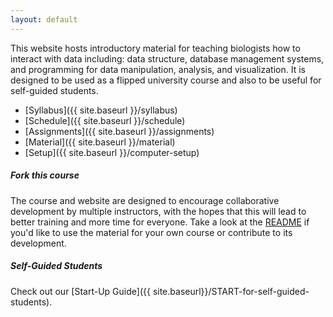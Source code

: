 ```yaml
---
layout: default
---
```


This website hosts introductory material for teaching biologists how to interact
with data including: data structure, database management systems, and
programming for data manipulation, analysis, and visualization. It is designed
to be used as a flipped university course and also to be useful for self-guided
students.

* [Syllabus]({{ site.baseurl }}/syllabus)
* [Schedule]({{ site.baseurl }}/schedule)
* [Assignments]({{ site.baseurl }}/assignments)
* [Material]({{ site.baseurl }}/material)
* [Setup]({{ site.baseurl }}/computer-setup)

##### Fork this course

The course and website are designed to encourage collaborative development by
multiple instructors, with the hopes that this will lead to better training and
more time for everyone. Take a look at the
[README](https://github.com/ethanwhite/datacarp-semester-biology/blob/gh-pages/README.md)
if you'd like to use the material for your own course or contribute to its
development.

##### Self-Guided Students

Check out our [Start-Up Guide]({{ site.baseurl}}/START-for-self-guided-students).
